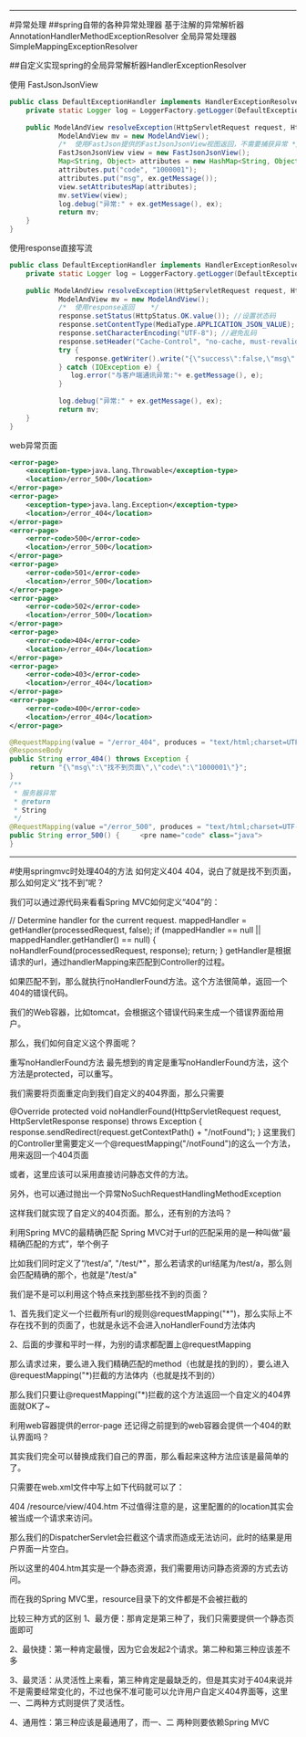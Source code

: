 

-------------
#异常处理
##spring自带的各种异常处理器
基于注解的异常解析器 AnnotationHandlerMethodExceptionResolver
全局异常处理器 SimpleMappingExceptionResolver

##自定义实现spring的全局异常解析器HandlerExceptionResolver
<bean id="exceptionHandler" class="com.aaa.bbb.exception.DefaultExceptionHandler" />

使用 FastJsonJsonView
```java
public class DefaultExceptionHandler implements HandlerExceptionResolver {    
    private static Logger log = LoggerFactory.getLogger(DefaultExceptionHandler.class);  
      
    public ModelAndView resolveException(HttpServletRequest request, HttpServletResponse response, Object handler,  Exception ex) {    
            ModelAndView mv = new ModelAndView();  
            /*  使用FastJson提供的FastJsonJsonView视图返回，不需要捕获异常 */
            FastJsonJsonView view = new FastJsonJsonView();  
            Map<String, Object> attributes = new HashMap<String, Object>();  
            attributes.put("code", "1000001");  
            attributes.put("msg", ex.getMessage());  
            view.setAttributesMap(attributes);  
            mv.setView(view);   
            log.debug("异常:" + ex.getMessage(), ex);  
            return mv;  
    }  
}
```

使用response直接写流
```java
public class DefaultExceptionHandler implements HandlerExceptionResolver {    
    private static Logger log = LoggerFactory.getLogger(DefaultExceptionHandler.class);  
      
    public ModelAndView resolveException(HttpServletRequest request, HttpServletResponse response, Object handler,  Exception ex) {    
            ModelAndView mv = new ModelAndView();             
            /*  使用response返回    */  
            response.setStatus(HttpStatus.OK.value()); //设置状态码  
            response.setContentType(MediaType.APPLICATION_JSON_VALUE); //设置ContentType  
            response.setCharacterEncoding("UTF-8"); //避免乱码  
            response.setHeader("Cache-Control", "no-cache, must-revalidate");  
            try {  
                response.getWriter().write("{\"success\":false,\"msg\":\"" + ex.getMessage() + "\"}");  
            } catch (IOException e) {  
               log.error("与客户端通讯异常:"+ e.getMessage(), e);  
            }  
  
            log.debug("异常:" + ex.getMessage(), ex);  
            return mv;  
    }  
}
```

web异常页面
```xml
<error-page>  
    <exception-type>java.lang.Throwable</exception-type>  
    <location>/error_500</location>  
</error-page>  
<error-page>
    <exception-type>java.lang.Exception</exception-type>  
    <location>/error_404</location>  
</error-page>  
<error-page>  
    <error-code>500</error-code>  
    <location>/error_500</location>  
</error-page>  
<error-page>  
    <error-code>501</error-code>  
    <location>/error_500</location>  
</error-page>  
<error-page>  
    <error-code>502</error-code>  
    <location>/error_500</location>  
</error-page>  
<error-page>  
    <error-code>404</error-code>  
    <location>/error_404</location>  
</error-page>  
<error-page>  
    <error-code>403</error-code>  
    <location>/error_404</location>  
</error-page>  
<error-page>  
    <error-code>400</error-code>  
    <location>/error_404</location>  
</error-page>  
```

```java
@RequestMapping(value = "/error_404", produces = "text/html;charset=UTF-8")  
@ResponseBody  
public String error_404() throws Exception {   
     return "{\"msg\":\"找不到页面\",\"code\":\"1000001\"}";  
}
/** 
 * 服务器异常 
 * @return 
 * String 
 */  
@RequestMapping(value ="/error_500", produces = "text/html;charset=UTF-8")  
public String error_500() {     <pre name="code" class="java">                return "{\"msg\":\"服务器处理失败\",\"code\":\"1000002\"}";  
}
```


------------
#使用springmvc时处理404的方法
如何定义404
404，说白了就是找不到页面，那么如何定义“找不到”呢？

我们可以通过源代码来看看Spring MVC如何定义“404”的：

// Determine handler for the current request.
mappedHandler = getHandler(processedRequest, false);
if (mappedHandler == null || mappedHandler.getHandler() == null) {
  noHandlerFound(processedRequest, response);
  return;
}
getHandler是根据请求的url，通过handlerMapping来匹配到Controller的过程。

如果匹配不到，那么就执行noHandlerFound方法。这个方法很简单，返回一个404的错误代码。

我们的Web容器，比如tomcat，会根据这个错误代码来生成一个错误界面给用户。

那么，我们如何自定义这个界面呢？

重写noHandlerFound方法
最先想到的肯定是重写noHandlerFound方法，这个方法是protected，可以重写。

我们需要将页面重定向到我们自定义的404界面，那么只需要

@Override
  protected void noHandlerFound(HttpServletRequest request,
      HttpServletResponse response) throws Exception {		
    response.sendRedirect(request.getContextPath() + "/notFound");
  }
这里我们的Controller里需要定义一个@requestMapping("/notFound")的这么一个方法，用来返回一个404页面

或者，这里应该可以采用直接访问静态文件的方法。

另外，也可以通过抛出一个异常NoSuchRequestHandlingMethodException

这样我们就实现了自定义的404页面。那么，还有别的方法吗？

利用Spring MVC的最精确匹配
Spring MVC对于url的匹配采用的是一种叫做“最精确匹配的方式”，举个例子

比如我们同时定义了“/test/a”, "/test/*"，那么若请求的url结尾为/test/a，那么则会匹配精确的那个，也就是"/test/a"

我们是不是可以利用这个特点来找到那些找不到的页面？

1、首先我们定义一个拦截所有url的规则@requestMapping("*")，那么实际上不存在找不到的页面了，也就是永远不会进入noHandlerFound方法体内

2、后面的步骤和平时一样，为别的请求都配置上@requestMapping

那么请求过来，要么进入我们精确匹配的method（也就是找的到的），要么进入@requestMapping("*)拦截的方法体内（也就是找不到的）

那么我们只要让@requestMapping("*)拦截的这个方法返回一个自定义的404界面就OK了~

利用web容器提供的error-page
还记得之前提到的web容器会提供一个404的默认界面吗？

其实我们完全可以替换成我们自己的界面，那么看起来这种方法应该是最简单的了。

只需要在web.xml文件中写上如下代码就可以了：

<error-page>
    <error-code>404</error-code>
    <location>/resource/view/404.htm</location>
  </error-page>
不过值得注意的是，这里配置的的location其实会被当成一个请求来访问。

那么我们的DispatcherServlet会拦截这个请求而造成无法访问，此时的结果是用户界面一片空白。

所以这里的404.htm其实是一个静态资源，我们需要用访问静态资源的方式去访问。

而在我的Spring MVC里，resource目录下的文件都是不会被拦截的

比较三种方式的区别
1、最方便：那肯定是第三种了，我们只需要提供一个静态页面即可

2、最快捷：第一种肯定最慢，因为它会发起2个请求。第二种和第三种应该差不多

3、最灵活：从灵活性上来看，第三种肯定是最缺乏的，但是其实对于404来说并不是需要经常变化的，不过也保不准可能可以允许用户自定义404界面等，这里一、二两种方式则提供了灵活性。

4、通用性：第三种应该是最通用了，而一、二 两种则要依赖Spring MVC















